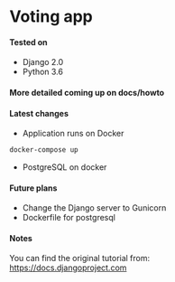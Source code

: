 # Voting app

#### Tested on
* Django 2.0
* Python 3.6

#### More detailed coming up on docs/howto
#### Latest changes
* Application runs on Docker
````bash
docker-compose up
````
* PostgreSQL on docker

#### Future plans
* Change the Django server to Gunicorn
* Dockerfile for postgresql

#### Notes
You can find the original tutorial from:<br>
https://docs.djangoproject.com